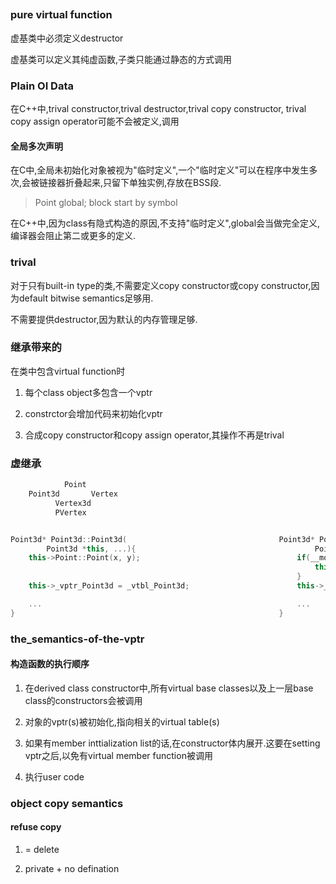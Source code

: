 ##

### pure virtual function

虚基类中必须定义destructor

虚基类可以定义其纯虚函数,子类只能通过静态的方式调用

### Plain OI Data

在C++中,trival constructor,trival destructor,trival copy constructor, trival copy assign operator可能不会被定义,调用

#### 全局多次声明

在C中,全局未初始化对象被视为"临时定义",一个"临时定义"可以在程序中发生多次,会被链接器折叠起来,只留下单独实例,存放在BSS段.
> Point global;
> block start by symbol

在C++中,因为class有隐式构造的原因,不支持"临时定义",global会当做完全定义,编译器会阻止第二或更多的定义.

### trival

对于只有built-in type的类,不需要定义copy constructor或copy constructor,因为default bitwise semantics足够用.

不需要提供destructor,因为默认的内存管理足够.

### 继承带来的

在类中包含virtual function时

1.	每个class object多包含一个vptr

2.	constrctor会增加代码来初始化vptr

3.	合成copy constructor和copy assign operator,其操作不再是trival

### 虚继承

```c++
		    Point
	Point3d		  Vertex
		  Vertex3d
		  PVertex


Point3d* Point3d::Point3d(									Point3d* Point3d::Point3d(
		Point3d *this, ...){										Point3d *this, bool __most_derived, ...)
	this->Point::Point(x, y);									if(__most_derived != false){
																	this->Point::Point(..);//由最深对象负责
																}
	this->_vptr_Point3d = _vtbl_Point3d;						this->_vptr_Point3d = _vtbl_Point3d

	...															...
}															}
```

###	the_semantics-of-the-vptr

####	构造函数的执行顺序

1.	在derived class constructor中,所有virtual base classes以及上一层base class的constructors会被调用

2.	对象的vptr(s)被初始化,指向相关的virtual table(s)

3.	如果有member inttialization list的话,在constructor体内展开.这要在setting vptr之后,以免有virtual member function被调用

4.	执行user code

### object copy semantics

####	refuse copy

1.	= delete

2.	private + no defination

####	 	





